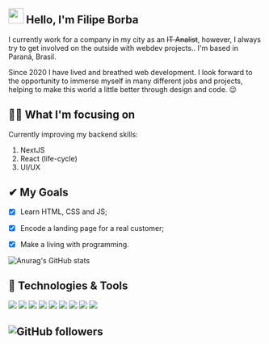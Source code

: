 ## <img src="https://raw.githubusercontent.com/MartinHeinz/MartinHeinz/master/wave.gif" width="30px"> Hello, I'm Filipe Borba 


I currently work for a company in my city as an ~~IT Analist~~, however, I always try to get involved on the outside with webdev projects.. I'm based in Paraná, Brasil.

Since 2020 I have lived and breathed web development. I look forward to the opportunity to immerse myself in many different jobs and projects, helping to make this world a little better through design and code. 😉

## 👨‍💻 What I'm focusing on 
Currently improving my backend skills:

1. NextJS
2. React (life-cycle)
3. UI/UX

## ✔ My Goals

- [x] Learn HTML, CSS and JS;
- [x] Encode a landing page for a real customer;
- [x] Make a living with programming.


![Anurag's GitHub stats](https://github-readme-stats.vercel.app/api?username=filipexxborba&show_icons=true&theme=dark)

## 🔧 Technologies & Tools

![](https://img.shields.io/badge/Editor-VS%20Code-%23aa88ff?style=for-the-badge&logo=visual-studio-code)
![](https://img.shields.io/badge/Code-HTML5-%23aa88ff?style=for-the-badge&logo=html5)
![](https://img.shields.io/badge/Code-CSS3-%23aa88ff?style=for-the-badge&logo=css3)
![](https://img.shields.io/badge/Code-JavaScript-%23aa88ff?style=for-the-badge&logo=javascript)
![](https://img.shields.io/badge/Code-ReactJS-%23aa88ff?style=for-the-badge&logo=reactjs)
![](https://img.shields.io/badge/Code-Typescript-%23aa88ff?style=for-the-badge&logo=typescript)
![](https://img.shields.io/badge/Code-Node.JS-%23aa88ff?style=for-the-badge&logo=node.js)
![](https://img.shields.io/badge/Code-Express-%23aa88ff?style=for-the-badge&logo=express)
![](https://img.shields.io/badge/Code-MongoDB-%23aa88ff?style=for-the-badge&logo=mongodb)


## ![GitHub followers](https://img.shields.io/github/followers/filipexxborba?style=social)
